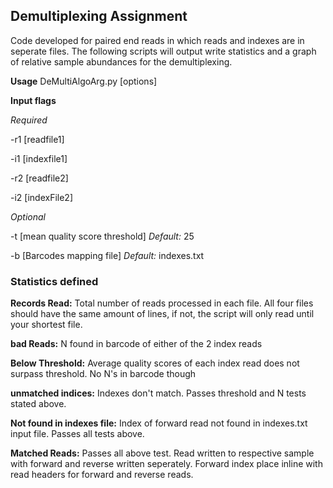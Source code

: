 ## Demultiplexing Assignment
Code developed for paired end reads in which reads and indexes are in seperate files. The following scripts
will output write statistics and a graph of relative sample abundances for the demultiplexing. 

__Usage__ 
DeMultiAlgoArg.py [options]

__Input flags__

_Required_

-r1 [readfile1] 

-i1 [indexfile1] 

-r2 [readfile2] 

-i2 [indexFile2] 

_Optional_

-t [mean quality score threshold] _Default:_ 25

-b [Barcodes mapping file] _Default:_ indexes.txt


### Statistics defined

__Records Read:__ Total number of reads processed in each file. All four files should have the same amount of lines, if not, the script will only read until your shortest file.

__bad Reads:__ N found in barcode of either of the 2 index reads

__Below Threshold:__ Average quality scores of each index read does not surpass threshold. No N's in barcode though

__unmatched indices:__ Indexes don't match. Passes threshold and N tests stated above.

__Not found in indexes file:__ Index of forward read not found in indexes.txt input file. Passes all tests above. 

__Matched Reads:__ Passes all above test. Read written to respective sample with forward and reverse written seperately. Forward index place inline with read headers for forward and reverse reads.
